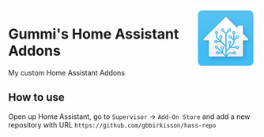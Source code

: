 <img align="right" width="128" height="128" src="logo.png">
<h1>Gummi's Home Assistant Addons</h1>

My custom Home Assistant Addons

## How to use

Open up Home Assistant, go to `Supervisor` -> `Add-On Store` and add a new repository with URL `https://github.com/gbbirkisson/hass-repo`
